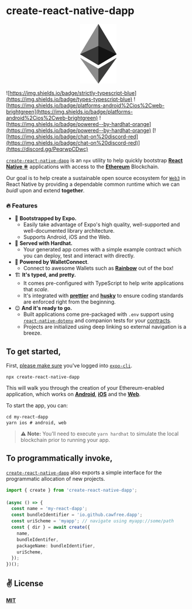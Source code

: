 # create-react-native-dapp

<p align="center">
  <img src="public/logo.png" width="100" />
</p>

![https://img.shields.io/badge/strictly-typescript-blue](https://img.shields.io/badge/types-typescript-blue)
![https://img.shields.io/badge/platforms-android%2Cios%2Cweb-brightgreen](https://img.shields.io/badge/platforms-android%2Cios%2Cweb-brightgreen)
![https://img.shields.io/badge/powered--by-hardhat-orange](https://img.shields.io/badge/powered--by-hardhat-orange)
[![https://img.shields.io/badge/chat-on%20discord-red](https://img.shields.io/badge/chat-on%20discord-red)](https://discord.gg/PeqrwpCDwc)

[`create-react-native-dapp`](https://github.com/cawfree/create-react-native-dapp) is an `npx` utility to help quickly bootstrap [**React Native ⚛️**](https://reactnative.dev) applications with access to the [**Ethereum**](https://ethereum.org) Blockchain.

Our goal is to help create a sustainable open source ecosystem for [`Web3`](https://github.com/ethereum/web3.js/) in React Native by providing a dependable common runtime which we can _buidl_ upon and extend **together**.

### 🔥 Features

- 🚀 **Bootstrapped by Expo.**
  - Easily take advantage of Expo's high quality, well-supported and well-documented library architecture.
  - Supports Android, iOS and the Web.
- 👷 **Served with Hardhat.**
  - Your generated app comes with a simple example contract which you can deploy, test and interact with directly.
- 👛 **Powered by WalletConnect**.
  - Connect to awesome Wallets such as [**Rainbow**](https://github.com/rainbow/rainbow-me) out of the box!
- 🏗️ **It's typed, and pretty.**
  - It comes pre-configured with TypeScript to help write applications that _scale_.
  - It's integrated with [**prettier**](https://prettier.io/) and [**husky**](https://github.com/typicode/husky) to ensure coding standards are enforced right from the beginning.
- 😉 **And it's ready to go.**
  - Built applications come pre-packaged with `.env` support using [`react-native-dotenv`](https://github.com/goatandsheep/react-native-dotenv) and companion tests for your [contracts](https://ethereum.org/en/learn/).
  - Projects are initialized using deep linking so external navigation is a breeze.

## To get started,

First, [please make sure](https://forums.expo.io/t/newly-created-app-crashes-on-ios-sim/45566) you've logged into [`expo-cli`](https://docs.expo.io/workflow/expo-cli/).

```
npx create-react-native-dapp
```

This will walk you through the creation of your Ethereum-enabled application, which works on [**Android**](https://reactnative.dev), [**iOS**](https://reactnative.dev) and the [**Web**](https://github.com/necolas/react-native-web).

To start the app, you can:

```
cd my-react-dapp
yarn ios # android, web
```

> ⚠️ **Note:** You'll need to execute `yarn hardhat` to simulate the local blockchain prior to running your app.

## To programmatically invoke,

[`create-react-native-dapp`](https://github.com/cawfree/create-react-native-dapp) also exports a simple interface for the programmatic allocation of new projects.

```ts
import { create } from 'create-react-native-dapp';

(async () => {
  const name = 'my-react-dapp';
  const bundleIdentifier = 'io.github.cawfree.dapp';
  const uriScheme = 'myapp'; // navigate using myapp://some/path
  const { dir } = await create({
    name,
    bundleIdentifer,
    packageName: bundleIdentifier,
    uriScheme,
  });
})();
```

## ✌️ License

[**MIT**](./LICENSE)
